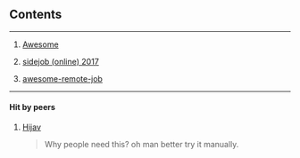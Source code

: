 ## Contents
---
1. [Awesome](https://github.com/sindresorhus/awesome "awesome")

0. [sidejob (online) 2017](http://selfmadesuccess.com/side-jobs-extra-money-home/)
0. [awesome-remote-job](https://github.com/lukasz-madon/awesome-remote-job "by lukasz-madon")

---
#### Hit by peers

1. [Hijav][hijav]
   > Why people need this? oh man better try it manually.
   
[hijav]: https://www.hackerspedia.com/download-havij-pro-117-pro-free.html
